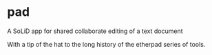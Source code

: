 # pad
A SoLiD app for shared collaborate editing of a text document

With a tip of the hat to the long history of the etherpad series of tools.  
